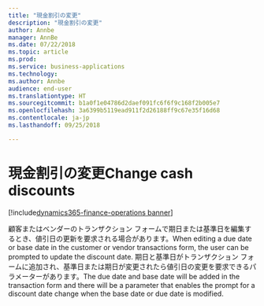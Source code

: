 ```yaml
---
title: "現金割引の変更"
description: "現金割引の変更"
author: Annbe
manager: AnnBe
ms.date: 07/22/2018
ms.topic: article
ms.prod: 
ms.service: business-applications
ms.technology: 
ms.author: Annbe
audience: end-user
ms.translationtype: HT
ms.sourcegitcommit: b1a0f1e04786d2daef091fc6f6f9c168f2b005e7
ms.openlocfilehash: 3a6399b5119ead911f2d26188ff9c67e35f16d68
ms.contentlocale: ja-jp
ms.lasthandoff: 09/25/2018

---
```

#  <a name="change-cash-discounts"></a><span data-ttu-id="25a57-103">現金割引の変更</span><span class="sxs-lookup"><span data-stu-id="25a57-103">Change cash discounts</span></span>

[!include[dynamics365-finance-operations banner](../includes/dynamics365-finance-operations.md)]



<span data-ttu-id="25a57-104">顧客またはベンダーのトランザクション フォームで期日または基準日を編集するとき、値引日の更新を要求される場合があります。</span><span class="sxs-lookup"><span data-stu-id="25a57-104">When editing a due date or base date in the customer or vendor transactions form, the user can be prompted to update the discount date.</span></span> <span data-ttu-id="25a57-105">期日と基準日がトランザクション フォームに追加され、基準日または期日が変更されたら値引日の変更を要求できるパラメーターがあります。</span><span class="sxs-lookup"><span data-stu-id="25a57-105">The due date and base date will be added in the transaction form and there will be a parameter that enables the prompt for a discount date change when the base date or due date is modified.</span></span>
